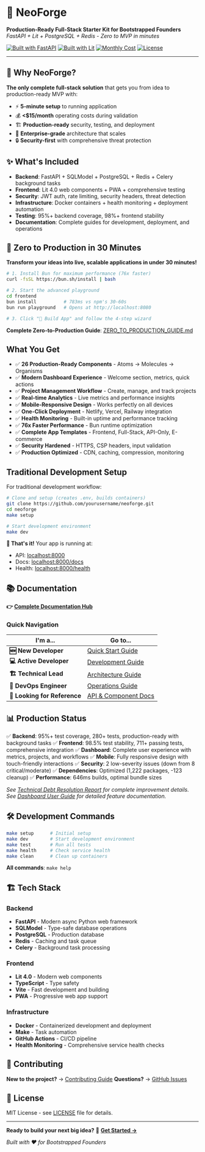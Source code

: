 # 🚀 NeoForge

**Production-Ready Full-Stack Starter Kit for Bootstrapped Founders**
*FastAPI + Lit + PostgreSQL + Redis - Zero to MVP in minutes*

[![Built with FastAPI](https://img.shields.io/badge/Built%20with-FastAPI-009688?style=flat&logo=fastapi)](https://fastapi.tiangolo.com)
[![Built with Lit](https://img.shields.io/badge/Built%20with-Lit-324FFF?style=flat&logo=lit)](https://lit.dev)
[![Monthly Cost](https://img.shields.io/badge/Monthly%20Cost-%3C%2415-success)](#costs)
[![License](https://img.shields.io/badge/license-MIT-blue.svg)](LICENSE)

---

## 🎯 Why NeoForge?

**The only complete full-stack solution** that gets you from idea to production-ready MVP with:

- ⚡ **5-minute setup** to running application
- 💰 **<$15/month** operating costs during validation
- 🏗️ **Production-ready** security, testing, and deployment
- 🚀 **Enterprise-grade** architecture that scales
- 🔒 **Security-first** with comprehensive threat protection

## ✨ What's Included

- **Backend**: FastAPI + SQLModel + PostgreSQL + Redis + Celery background tasks
- **Frontend**: Lit 4.0 web components + PWA + comprehensive testing
- **Security**: JWT auth, rate limiting, security headers, threat detection
- **Infrastructure**: Docker containers + health monitoring + deployment automation
- **Testing**: 95%+ backend coverage, 98%+ frontend stability
- **Documentation**: Complete guides for development, deployment, and operations

## 🚀 Zero to Production in 30 Minutes

**Transform your ideas into live, scalable applications in under 30 minutes!**

```bash
# 1. Install Bun for maximum performance (76x faster)
curl -fsSL https://bun.sh/install | bash

# 2. Start the advanced playground
cd frontend
bun install          # 783ms vs npm's 30-60s
bun run playground   # Opens at http://localhost:8080

# 3. Click "🚀 Build App" and follow the 4-step wizard
```

**Complete Zero-to-Production Guide**: [ZERO_TO_PRODUCTION_GUIDE.md](./ZERO_TO_PRODUCTION_GUIDE.md)

## What You Get

- ✅ **26 Production-Ready Components** - Atoms → Molecules → Organisms
- ✅ **Modern Dashboard Experience** - Welcome section, metrics, quick actions
- ✅ **Project Management Workflow** - Create, manage, and track projects
- ✅ **Real-time Analytics** - Live metrics and performance insights
- ✅ **Mobile-Responsive Design** - Works perfectly on all devices
- ✅ **One-Click Deployment** - Netlify, Vercel, Railway integration
- ✅ **Health Monitoring** - Built-in uptime and performance tracking
- ✅ **76x Faster Performance** - Bun runtime optimization
- ✅ **Complete App Templates** - Frontend, Full-Stack, API-Only, E-commerce
- ✅ **Security Hardened** - HTTPS, CSP headers, input validation
- ✅ **Production Optimized** - CDN, caching, compression, monitoring

## Traditional Development Setup

For traditional development workflow:

```bash
# Clone and setup (creates .env, builds containers)
git clone https://github.com/yourusername/neoforge.git
cd neoforge
make setup

# Start development environment
make dev
```

**🎉 That's it!** Your app is running at:
- API: [localhost:8000](http://localhost:8000)
- Docs: [localhost:8000/docs](http://localhost:8000/docs)
- Health: [localhost:8000/health](http://localhost:8000/health)

## 📚 Documentation

**👉 [Complete Documentation Hub](docs/)**

### Quick Navigation

| I'm a... | Go to... |
|----------|----------|
| **🆕 New Developer** | [Quick Start Guide](docs/getting-started/) |
| **💻 Active Developer** | [Development Guide](docs/development/) |
| **🏗️ Technical Lead** | [Architecture Guide](docs/architecture/) |
| **🚀 DevOps Engineer** | [Operations Guide](docs/operations/) |
| **📖 Looking for Reference** | [API & Component Docs](docs/reference/) |

## 📊 Production Status

✅ **Backend**: 95%+ test coverage, 280+ tests, production-ready with background tasks
✅ **Frontend**: 98.5% test stability, 711+ passing tests, comprehensive integration
✅ **Dashboard**: Complete user experience with metrics, projects, and workflows
✅ **Mobile**: Fully responsive design with touch-friendly interactions
✅ **Security**: 2 low-severity issues (down from 8 critical/moderate)
✅ **Dependencies**: Optimized (1,222 packages, -123 cleanup)
✅ **Performance**: 646ms builds, optimal bundle sizes

*See [Technical Debt Resolution Report](TECHNICAL_DEBT_RESOLUTION_REPORT.md) for complete improvement details.*
*See [Dashboard User Guide](docs/DASHBOARD_USER_GUIDE.md) for detailed feature documentation.*

## 🛠️ Development Commands

```bash
make setup      # Initial setup
make dev        # Start development environment
make test       # Run all tests
make health     # Check service health
make clean      # Clean up containers
```

**All commands**: `make help`

## 🏗️ Tech Stack

### Backend
- **FastAPI** - Modern async Python web framework
- **SQLModel** - Type-safe database operations
- **PostgreSQL** - Production database
- **Redis** - Caching and task queue
- **Celery** - Background task processing

### Frontend
- **Lit 4.0** - Modern web components
- **TypeScript** - Type safety
- **Vite** - Fast development and building
- **PWA** - Progressive web app support

### Infrastructure
- **Docker** - Containerized development and deployment
- **Make** - Task automation
- **GitHub Actions** - CI/CD pipeline
- **Health Monitoring** - Comprehensive service health checks

## 🤝 Contributing

**New to the project?** → [Contributing Guide](CONTRIBUTING.md)
**Questions?** → [GitHub Issues](https://github.com/yourusername/neoforge/issues)

## 📝 License

MIT License - see [LICENSE](LICENSE) file for details.

---

**Ready to build your next big idea?** 🚀
[**Get Started →**](docs/getting-started/)

*Built with ❤️ for Bootstrapped Founders*
